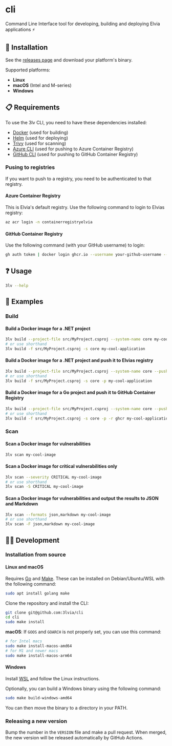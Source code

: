 # cli

Command Line Interface tool for developing, building and deploying Elvia applications ⚡

## 💾 Installation

See the [releases page](https://github.com/3lvia/cli/releases) and download your platform's binary.

Supported platforms:

- **Linux**
- **macOS** (Intel and M-series)
- **Windows**

## 📋 Requirements

To use the 3lv CLI, you need to have these dependencies installed:

- [Docker](https://docs.docker.com/engine/install) (used for building)
- [Helm](https://helm.sh/docs/intro/install) (used for deploying)
- [Trivy](https://aquasecurity.github.io/trivy) (used for scanning)
- [Azure CLI](https://docs.microsoft.com/en-us/cli/azure/install-azure-cli) (used for pushing to Azure Container Registry)
- [GitHub CLI](https://cli.github.com) (used for pushing to GitHub Container Registry)

### Pusing to registries

If you want to push to a registry, you need to be authenticated to that registry.

#### Azure Container Registry

This is Elvia's default registry.
Use the following command to login to Elvias registry:

```bash
az acr login -n containerregistryelvia
```

#### GitHub Container Registry

Use the following command (with your GitHub username) to login:

```bash
gh auth token | docker login ghcr.io --username your-github-username --password-stdin
```

## ❓ Usage

```bash
3lv --help
```

## 📖 Examples

### Build

#### Build a Docker image for a .NET project

```bash
3lv build --project-file src/MyProject.csproj --system-name core my-cool-application
# or use shorthand
3lv build -f src/MyProject.csproj -s core my-cool-application
```

#### Build a Docker image for a .NET project and push it to Elvias registry

```bash
3lv build --project-file src/MyProject.csproj --system-name core --push my-cool-application
# or use shorthand
3lv build -f src/MyProject.csproj -s core -p my-cool-application
```

#### Build a Docker image for a Go project and push it to GitHub Container Registry

```bash
3lv build --project-file src/MyProject.csproj --system-name core --push --registry ghcr my-cool-application
# or use shorthand
3lv build -f src/MyProject.csproj -s core -p -r ghcr my-cool-application
```

### Scan

#### Scan a Docker image for vulnerabilities

```bash
3lv scan my-cool-image
```

#### Scan a Docker image for critical vulnerabilities only

```bash
3lv scan --severity CRITICAL my-cool-image
# or use shorthand
3lv scan -S CRITICAL my-cool-image
```

#### Scan a Docker image for vulnerabilities and output the results to JSON and Markdown

```bash
3lv scan --formats json,markdown my-cool-image
# or use shorthand
3lv scan -F json,markdown my-cool-image
```

## 🧑‍💻 Development

### Installation from source

#### Linux and macOS

Requires [Go](https://golang.org) and [Make](https://www.gnu.org/software/make).
These can be installed on Debian/Ubuntu/WSL with the following command:

```bash
sudo apt install golang make
```

Clone the repository and install the CLI:

```bash
git clone git@github.com:3lvia/cli
cd cli
sudo make install
```

**macOS**: If `GOOS` and `GOARCH` is not properly set, you can use this command:

```bash
# for Intel macs
sudo make install-macos-amd64
# for M1 and newer macs
sudo make install-macos-arm64
```

#### Windows

Install [WSL](https://learn.microsoft.com/en-us/windows/wsl/install) and follow the Linux instructions.

Optionally, you can build a Windows binary using the following command:

```bash
sudo make build-windows-amd64
```

You can then move the binary to a directory in your PATH.

### Releasing a new version

Bump the number in the `VERSION` file and make a pull request.
When merged, the new version will be released automatically by GitHub Actions.
